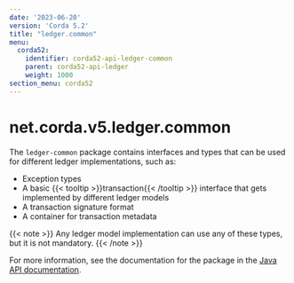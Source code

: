 ```yaml
---
date: '2023-06-20'
version: 'Corda 5.2'
title: "ledger.common"
menu:
  corda52:
    identifier: corda52-api-ledger-common
    parent: corda52-api-ledger
    weight: 1000
section_menu: corda52
---
```

# net.corda.v5.ledger.common

The `ledger-common` package contains interfaces and types that can be used for different ledger implementations, such as:
* Exception types
* A basic {{< tooltip >}}transaction{{< /tooltip >}} interface that gets implemented by different ledger models
* A transaction signature format
* A container for transaction metadata

{{< note >}}
Any ledger model implementation can use any of these types, but it is not mandatory.
{{< /note >}}

For more information, see the documentation for the package in the <a href="/en/api-ref/corda/{{<version-num>}}/net/corda/v5/ledger/common/package-summary.html" target=" blank">Java API documentation</a>.
